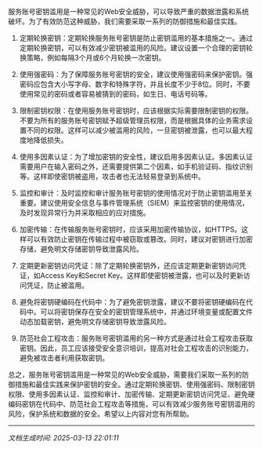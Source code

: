 服务账号密钥滥用是一种常见的Web安全威胁，可以导致严重的数据泄露和系统破坏。为了有效防范这种威胁，我们需要采取一系列的防御措施和最佳实践。

1. 定期轮换密钥：定期轮换服务账号密钥是防止密钥滥用的基本措施之一。通过定期轮换密钥，可以有效减少密钥被滥用的风险。建议设置一个合理的密钥轮换策略，例如每隔3个月或6个月轮换一次密钥。

2. 使用强密码：为了保障服务账号密钥的安全，建议使用强密码来保护密钥。强密码应包含大小写字母、数字和特殊字符，并且长度不少于8位。同时，不要使用常见的密码或者容易被猜到的密码，如生日、电话号码等。

3. 限制密钥权限：在使用服务账号密钥时，应该根据实际需要限制密钥的权限。不要为所有的服务账号密钥赋予超级管理员权限，而是根据具体的业务需求设置不同的权限。这样可以减少被滥用的风险，一旦密钥被泄露，也可以最大程度地降低损失。

4. 使用多因素认证：为了增加密钥的安全性，建议启用多因素认证。多因素认证需要用户在输入密码之外，还需要提供第二个因素，如手机验证码、指纹识别等。这样即使密钥被盗用，攻击者也无法轻易登录到系统中。

5. 监控和审计：及时监控和审计服务账号密钥的使用情况对于防止密钥滥用至关重要。建议使用安全信息与事件管理系统（SIEM）来监控密钥的使用情况，及时发现异常行为并采取相应的应对措施。

6. 加密传输：在传输服务账号密钥时，应该采用加密传输协议，如HTTPS。这样可以有效防止密钥在传输过程中被窃取或篡改。同时，建议对密钥进行加密存储，避免明文存储密钥导致泄露风险。

7. 定期更新密钥访问凭证：除了定期轮换密钥外，还应该定期更新密钥访问凭证，如Access Key和Secret Key。这样即使密钥被泄露，也可以及时更新访问凭证，防止被滥用。

8. 避免将密钥硬编码在代码中：为了避免密钥泄露，建议不要将密钥硬编码在代码中。可以将密钥保存在安全的密钥管理系统中，并通过环境变量或配置文件动态加载密钥，避免明文存储密钥导致泄露风险。

9. 防范社会工程攻击：服务账号密钥滥用的另一种方式是通过社会工程攻击获取密钥。因此，员工应该接受安全意识培训，提高对社会工程攻击的识别能力，避免被攻击者利用获取密钥。

总之，服务账号密钥滥用是一种常见的Web安全威胁，需要我们采取一系列的防御措施和最佳实践来保护密钥的安全。通过定期轮换密钥、使用强密码、限制密钥权限、使用多因素认证、监控和审计、加密传输、定期更新密钥访问凭证、避免硬编码密钥在代码中、防范社会工程攻击等措施，可以有效减少服务账号密钥滥用的风险，保护系统和数据的安全。希望以上内容对您有所帮助。

---

*文档生成时间: 2025-03-13 22:01:11*











